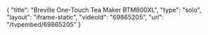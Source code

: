 {
    "title": "Breville One-Touch Tea Maker BTM800XL",
    "type": "solo",
    "layout": "iframe-static",
    "videoId": "69865205",
    "url": "\/tvpembed\/69865205"
}